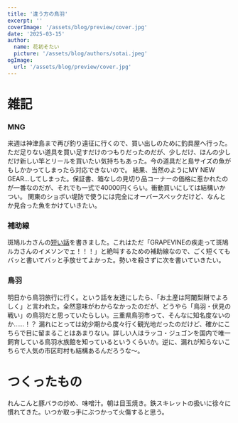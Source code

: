 ```yaml
---
title: '違う方の鳥羽'
excerpt: ''
coverImage: '/assets/blog/preview/cover.jpg'
date: '2025-03-15'
author:
  name: 花初そたい
  picture: '/assets/blog/authors/sotai.jpeg'
ogImage:
  url: '/assets/blog/preview/cover.jpg'
---
```

# 雑記
### MNG
来週は神津島まで再び釣り遠征に行くので、買い出しのために釣具屋へ行った。ただ足りない道具を買い足すだけのつもりだったのだが、少しだけ、ほんの少しだけ新しい竿とリールを買いたい気持ちもあった。今の道具だと島サイズの魚がもしかかってしまったら対応できないので。
結果、当然のようにMY NEW GEAR...してしまった。保証書、箱なしの見切り品コーナーの価格に惹かれたのが一番なのだが、それでも一式で40000円くらい。衝動買いにしては結構いかつい。
関東のショボい堤防で使うには完全にオーバースペックだけど、なんとか見合った魚をかけていきたい。

### 補助線
斑鳩ルカさんの[短い話](https://twitter.com/hanasome_sotai/status/1900874832016785493)を書きました。これはただ「GRAPEVINEの疾走って斑鳩ルカさんのイメソンでェ！！！」と絶叫するための補助線なので、ごく短くてもバッと書いてバッと手放せてよかった。勢いを殺さずに次を書いていきたい。

### 鳥羽
明日から鳥羽旅行に行く。という話を友達にしたら、「お土産は阿闍梨餅でよろしく」と言われた。全然意味がわからなかったのだが、どうやら「鳥羽・伏見の戦い」の鳥羽だと思っていたらしい。三重県鳥羽市って、そんなに知名度ないのか……！？
漏れにとっては幼少期から度々行く観光地だったのだけど、確かにこちらで目に留まることはあまりない。詳しい人はラッコ・ジュゴンを国内で唯一飼育している鳥羽水族館を知っているというくらいか。逆に、漏れが知らないこちらで人気の市区町村も結構あるんだろうな～。

# つくったもの
れんこんと豚バラの炒め、味噌汁。朝は目玉焼き。鉄スキレットの扱いに徐々に慣れてきた。いつか取っ手にぶつかって火傷すると思う。
